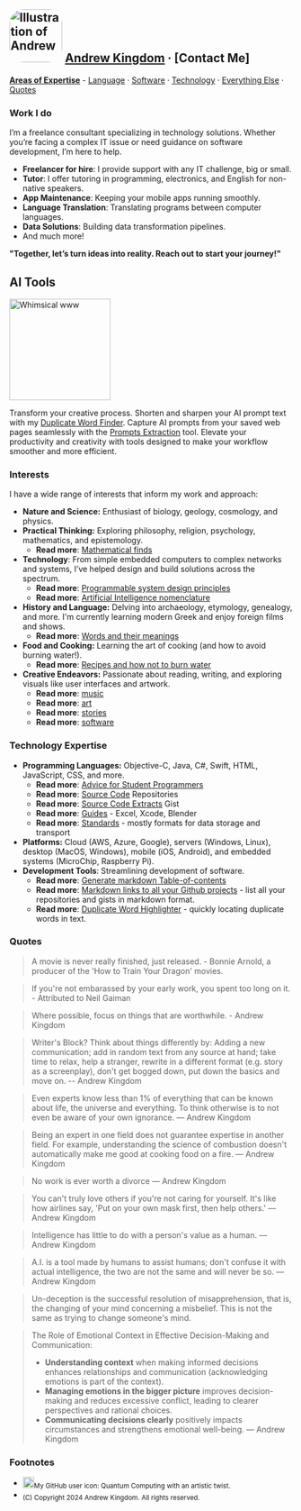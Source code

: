 <!--PYKELET

DESCRIPTION: Together, let’s turn ideas into reality. Reach out to start your journey!

TITLE:       Andrew Kingdom
SITE: 	     akingdom.github.io
HOST:	     github.io
FILENAME:    README.md
AUTHOR:      Andrew Kingdom

-->
<link rel="stylesheet" href="styles/common.css">

## <img alt="Illustration of Andrew" src="https://akingdom.github.io/images/AK%20cartoon-IMG_7620-avatar-rounded.png" width="94px" height="94px" style="border-radius: 25px;"> [Andrew Kingdom](https://akingdom.github.io) · [Contact Me]

**[Areas of Expertise](#work-i-do)** - [Language](#interests) · [Software](#current-programming-and-markup-languages) · [Technology](#platforms) · [Everything Else](#interests) · [Quotes](#quotes)

<div id="purpose"></div>

### Work I do
I’m a freelance consultant specializing in technology solutions. Whether you’re facing a complex IT issue or need guidance on software development, I’m here to help.

- **Freelancer for hire**: I provide support with any IT challenge, big or small.
- **Tutor**: I offer tutoring in programming, electronics, and English for non-native speakers.
- **App Maintenance**: Keeping your mobile apps running smoothly.
- **Language Translation**: Translating programs between computer languages.
- **Data Solutions**: Building data transformation pipelines.
- And much more!

**"Together, let’s turn ideas into reality. Reach out to start your journey!"**

<div id="aitools" dir="auto" class="feature">
	<div>
		<div class="markdown-heading" dir="auto"><h2 tabindex="-1" class="heading-element" dir="auto">AI Tools</h2></div>
		<a target="_blank" rel="noopener noreferrer nofollow" href="https://akingdom.github.io/images/www-whimsical-cartoonish-illustration-young-boy-dark-opt-.svg">
			<img alt="Whimsical www" src="https://akingdom.github.io/images/www-whimsical-cartoonish-illustration-young-boy-dark-opt-.svg" width="180px" height="180px" style="max-width: 100%;">
		</a>
	</div>
	<div>
		<p>Transform your creative process. Shorten and sharpen your AI prompt text with my <a href="https://akingdom.github.io/duplicate_word_highlighter/duplicate_word_highlighter.html">Duplicate Word Finder</a>. Capture AI prompts from your saved web pages seamlessly with the <a href="https://akingdom.github.io/ai_tools/prompt-extraction.html">Prompts Extraction</a> tool. Elevate your productivity and creativity with tools designed to make your workflow smoother and more efficient.</p>
	</div>
</div>



<div id="quote-container"></div>

### Interests
I have a wide range of interests that inform my work and approach:

- **Nature and Science:** Enthusiast of biology, geology, cosmology, and physics.
- **Practical Thinking:** Exploring philosophy, religion, psychology, mathematics, and epistemology.
	- **Read more**: [Mathematical finds](https://gist.github.com/akingdom/5f9f35bb94d8742eb08c1f82334c9e76)
- **Technology**: From simple embedded computers to complex networks and systems, I’ve helped design and build solutions across the spectrum.
	- **Read more**: [Programmable system design principles](https://gist.github.com/akingdom/bf3f498810a33e17f2d6d12425ef51ff)
	- **Read more**: [Artificial Intelligence nomenclature](https://akingdom,github.io/ai-nomenclature)
- **History and Language:** Delving into archaeology, etymology, genealogy, and more. I'm currently learning modern Greek and enjoy foreign films and shows.
	- **Read more**: [Words and their meanings](https://gist.github.com/akingdom/712dbe9765503fb0ff3e909831eaf5d9)
- **Food and Cooking:** Learning the art of cooking (and how to avoid burning water!).
	- **Read more**: [Recipes and how not to burn water](https://github.com/akingdom/food-recipes)
- **Creative Endeavors:** Passionate about reading, writing, and exploring visuals like user interfaces and artwork.
	- **Read more**: [music](https://www.youtube.com/channel/UCJAeF7xHIxwT8UwCKFxfwPQ)
	- **Read more**: [art](art2/)
	- **Read more**: [stories](https://gist.github.com/akingdom/ed8cdf59a72313a16a93c122c985944b)
	- **Read more**: [software](https://gist.github.com/akingdom/09f1bef20fd0f601cbb2b8d504ef6f9c)

### Technology Expertise
- **Programming Languages:** Objective-C, Java, C#, Swift, HTML, JavaScript, CSS, and more.
	- **Read more**: [Advice for Student Programmers](https://gist.github.com/akingdom/09f1bef20fd0f601cbb2b8d504ef6f9c)
	- **Read more**: [Source Code](https://github.com/akingdom?tab=repositories) Repositories
	- **Read more**: [Source Code Extracts](https://gist.github.com/akingdom) Gist
	- **Read more**: [Guides](index.md#guides) - Excel, Xcode, Blender
	- **Read more**: [Standards](index.md#standards) - mostly formats for data storage and transport
- **Platforms:** Cloud (AWS, Azure, Google), servers (Windows, Linux), desktop (MacOS, Windows), mobile (iOS, Android), and embedded systems (MicroChip, Raspberry Pi).
- **Development Tools**: Streamlining development of software. 
	- **Read more**: [Generate markdown Table-of-contents](https://akingdom.github.io/markdown_tools/markdown_toc.html)
	- **Read more**: [Markdown links to all your Github projects](https://akingdom.github.io/git-me/) - list all your repositories and gists in markdown format.
	- **Read more**: [Duplicate Word Highlighter](https://akingdom.github.io/duplicate_word_highlighter/duplicate_word_highlighter.html) - quickly locating duplicate words in text.
### Quotes

> A movie is never really finished, just released. - Bonnie Arnold, a producer of the 'How to Train Your Dragon' movies.

> If you're not embarassed by your early work, you spent too long on it. - Attributed to Neil Gaiman

> Where possible, focus on things that are worthwhile. - Andrew Kingdom

> Writer's Block? Think about things differently by: Adding a new communication; add in random text from any source at hand; take time to relax, help a stranger, rewrite in a different format (e.g. story as a screenplay), don't get bogged down, put down the basics and move on. -- Andrew Kingdom

> Even experts know less than 1% of everything that can be known about life, the universe and everything. To think otherwise is to not even be aware of your own ignorance.  — Andrew Kingdom

> Being an expert in one field does not guarantee expertise in another field. For example, understanding the science of combustion doesn't automatically make me good at cooking food on a fire. — Andrew Kingdom

> No work is ever worth a divorce  — Andrew Kingdom

> You can't truly love others if you're not caring for yourself. It's like how airlines say, 'Put on your own mask first, then help others.'  — Andrew Kingdom

> Intelligence has little to do with a person's value as a human. — Andrew Kingdom

> A.I. is a tool made by humans to assist humans; don't confuse it with actual intelligence, the two are not the same and will never be so. — Andrew Kingdom

> Un-deception is the successful resolution of misapprehension, that is, the changing of your mind concerning a misbelief. This is not the same as trying to change someone's mind. 

> The Role of Emotional Context in Effective Decision-Making and Communication:
> - **Understanding context** when making informed decisions enhances relationships and communication (acknowledging emotions is part of the context).
> - **Managing emotions in the bigger picture** improves decision-making and reduces excessive conflict, leading to clearer perspectives and rational choices.
> - **Communicating decisions clearly** positively impacts circumstances and strengthens emotional well-being.
— Andrew Kingdom

### Footnotes
- <sub><img src="https://avatars.githubusercontent.com/u/1809762?v=4" width="20" height="20">My GitHub user icon: Quantum Computing with an artistic twist.</sub>
- <sub>(C) Copyright 2024 Andrew Kingdom. All rights reserved.</sub>



<!-- ALL SCRIPTING -->
<script src="js/pykelet.js"></script>
<script>
let h1_0 = document.getElementsByTagName('h1')[0]?.getElementsByTagName('a')[0];
if(h1_0) h1_0.textContent = '';//document.pykelet.comment.TITLE;
document.getElementById('purpose').textContent = document.pykelet.comment.DESCRIPTION;
</script>
<!-- START QUOTE HANDLING -->
<script>
// Function to find two or more sequential blockquotes at the same depth
function findSequentialBlockquotes() {
    const allBlockquotes = document.querySelectorAll('blockquote');
    const blockquoteChains = [];
    let currentChain = [];

    // Traverse all blockquotes
    allBlockquotes.forEach((blockquote, index) => {
	if (index === 0 || blockquote.previousElementSibling.tagName === 'BLOCKQUOTE') {
	    // Add to current chain if it's the first blockquote or previous is also a blockquote
	    currentChain.push(blockquote);
	} else {
	    // Push current chain and reset if a break occurs
	    if (currentChain.length >= 2) {
		blockquoteChains.push([...currentChain]);
	    }
	    currentChain = [blockquote];
	}
    });

    // Check final chain
    if (currentChain.length >= 2) {
	blockquoteChains.push([...currentChain]);
    }

    // Return the first valid chain (with 2 or more blockquotes)
    return blockquoteChains.length > 0 ? blockquoteChains[0] : [];
}

// Function to clone a random blockquote from the array to a div
function cloneRandomBlockquote(chain,parent) {
    if (chain.length > 0) {
	const randomIndex = Math.floor(Math.random() * chain.length);
	const randomBlockquote = chain[randomIndex].cloneNode(true);
	parent.appendChild(randomBlockquote);
    }
}

// Find the first chain of sequential blockquotes
const firstChain = findSequentialBlockquotes();
console.log('First chain of blockquotes:', firstChain);

// Clone a random blockquote from the chain into the div
cloneRandomBlockquote(firstChain, document.getElementById('quote-container'));
</script>
<!-- END QUOTE HANDLING-->

<!--Start of Tawk.to Script-->
<script >
// Custom AK script.
// Function to replace text/code with some new code
// TODO FUTURE -- add a call to feed JSON through this, with {"old": "[My Template]", "new": "my new text/html"}
function replaceTextCode(targetText, replacementHTML) {
  // Escape special characters in the target text for RegExp
  const escapedTargetText = targetText.replace(/[-\/\\^$*+?.()|[\]{}]/g, '\\$&');

  // Select all elements that have children and can contain text
  const textElements = document.body.querySelectorAll('*:not(script):not(style)');

  textElements.forEach(element => {
    // Check if the element contains the target text
    if (element.innerHTML.includes(targetText)) {
      // Replace the text using a safe regular expression
      element.innerHTML = element.innerHTML.replace(new RegExp(escapedTargetText, 'g'), replacementHTML);
    }
  });
}

// Initialize
function tawk_init() {
	replaceTextCode(
		'[Contact Me]',
		'<button id="contact-me" class="btn-primary">Contact me</button>'
	);
	document.getElementById("contact-me").onclick = function() {
		Tawk_API.maximize();
		setTimeout(function() {
		    document.getElementsByClassName('tawk-chatinput-editor')[1].focus()
		}, 500); // Adjust the timeout as necessary
	};
}
window.addEventListener('load', tawk_init); // Initialise once the window loads
</script>

<script type="text/javascript">
var Tawk_API=Tawk_API||{}, Tawk_LoadStart=new Date();
(function(){
var s1=document.createElement("script"),s0=document.getElementsByTagName("script")[0];
s1.async=true;
s1.src='https://embed.tawk.to/602a13f6918aa261273edfe7/1eui5rv0l';
s1.charset='UTF-8';
s1.setAttribute('crossorigin','*');
s0.parentNode.insertBefore(s1,s0);
})();
</script>
<!--End of Tawk.to Script-->
